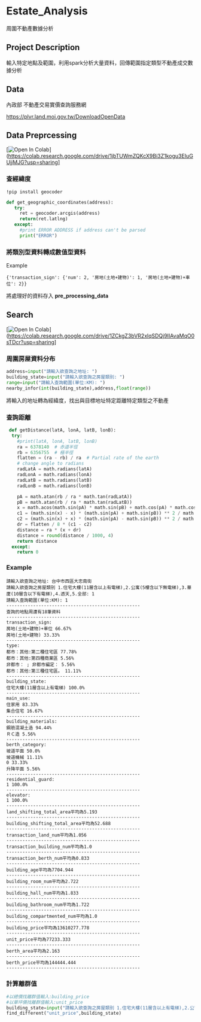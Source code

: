 # Estate_Analysis

周圍不動產數據分析

## Project Description

輸入特定地點及範圍，利用spark分析大量資料，回傳範圍指定類型不動產成交數據分析

## Data

內政部 不動產交易實價查詢服務網

https://plvr.land.moi.gov.tw/DownloadOpenData

 ## Data Preprcessing

[![Open In Colab](https://colab.research.google.com/assets/colab-badge.svg)](https://colab.research.google.com/drive/1jbTUWmZQKcX9Bi3Z1kogu3EIuGUjjMJG?usp=sharing]

 ### 查經緯度

 `!pip install geocoder`

 ```python
 def get_geographic_coordinates(address):
    try:
      ret = geocoder.arcgis(address)
      return(ret.latlng)
    except:
      #print ERROR ADDRESS if address can't be parsed  
      print("ERROR")
 ```

 ### 將類別型資料轉成數值型資料

Example

    {'transaction_sign': {'num': 2, '房地(土地+建物)': 1, '房地(土地+建物)+車位': 2}}

將處理好的資料存入 **pre_processing_data**

## Search

 [![Open In Colab](https://colab.research.google.com/assets/colab-badge.svg)](https://colab.research.google.com/drive/1ZCkgZ3bVR2xlqSDQj9IIAvaMqO0sTDcr?usp=sharing]

### 周圍房屋資料分布

```python
address=input("請輸入欲查詢之地址: ")
building_state=input("請輸入欲查詢之房屋類別: ")
range=input("請輸入查詢範圍(單位:KM): ")
nearby_infor(int(building_state),address,float(range))
 ```

將輸入的地址轉為經緯度，找出與目標地址特定距離特定類型之不動產

### 查詢距離

```python
 def getDistance(latA, lonA, latB, lonB):
  try:
    #print(latA, lonA, latB, lonB)
    ra = 6378140  # 赤道半徑
    rb = 6356755  # 極半徑
    flatten = (ra - rb) / ra  # Partial rate of the earth
    # change angle to radians
    radLatA = math.radians(latA)
    radLonA = math.radians(lonA)
    radLatB = math.radians(latB)
    radLonB = math.radians(lonB)

    pA = math.atan(rb / ra * math.tan(radLatA))
    pB = math.atan(rb / ra * math.tan(radLatB))
    x = math.acos(math.sin(pA) * math.sin(pB) + math.cos(pA) * math.cos(pB) * math.cos(radLonA - radLonB))
    c1 = (math.sin(x) - x) * (math.sin(pA) + math.sin(pB)) ** 2 / math.cos(x / 2) ** 2
    c2 = (math.sin(x) + x) * (math.sin(pA) - math.sin(pB)) ** 2 / math.sin(x / 2) ** 2
    dr = flatten / 8 * (c1 - c2)
    distance = ra * (x + dr)
    distance = round(distance / 1000, 4)
    return distance
  except:
    return 0
 ```

### Example
    
    請輸入欲查詢之地址: 台中市西區大忠南街
    請輸入欲查詢之房屋類別 1.住宅大樓(11層含以上有電梯),2.公寓(5樓含以下無電梯),3.華廈(10層含以下有電梯),4.透天,5.全部: 1
    請輸入查詢範圍(單位:KM): 1
    --------------------------------------------------
    查詢的地點周遭有18筆資料
    --------------------------------------------------
    transaction_sign:
    房地(土地+建物)+車位 66.67%
    房地(土地+建物) 33.33%
    --------------------------------------------------
    type:
    都市：其他:第二種住宅區 77.78%
    都市：其他:第四種商業區 5.56%
    非都市： ; 非都市編定： 5.56%
    都市：其他:第三種住宅區。 11.11%
    --------------------------------------------------
    building_state:
    住宅大樓(11層含以上有電梯) 100.0%
    --------------------------------------------------
    main_use:
    住家用 83.33%
    集合住宅 16.67%
    --------------------------------------------------
    building_materials:
    鋼筋混凝土造 94.44%
    ＲＣ造 5.56%
    --------------------------------------------------
    berth_category:
    坡道平面 50.0%
    坡道機械 11.11%
    0 33.33%
    升降平面 5.56%
    --------------------------------------------------
    residential_guard:
    1 100.0%
    --------------------------------------------------
    elevator:
    1 100.0%
    --------------------------------------------------
    land_shifting_total_area平均為5.193
    --------------------------------------------------
    building_shifting_total_area平均為52.688
    --------------------------------------------------
    transaction_land_num平均為1.056
    --------------------------------------------------
    transaction_building_num平均為1.0
    --------------------------------------------------
    transaction_berth_num平均為0.833
    --------------------------------------------------
    building_age平均為7704.944
    --------------------------------------------------
    building_room_num平均為2.722
    --------------------------------------------------
    building_hall_num平均為1.833
    --------------------------------------------------
    building_bathroom_num平均為1.722
    --------------------------------------------------
    building_compartmented_num平均為1.0
    --------------------------------------------------
    building_price平均為13610277.778
    --------------------------------------------------
    unit_price平均為77233.333
    --------------------------------------------------
    berth_area平均為2.163
    --------------------------------------------------
    berth_price平均為144444.444
    --------------------------------------------------

### 計算離群值

```python
#以總價找離群值輸入:building_price
#以單坪價找離群值輸入:unit_price
building_state=input("請輸入欲查詢之房屋類別 1.住宅大樓(11層含以上有電梯),2.公寓(5樓含以下無電梯),3.華廈(10層含以下有電梯),4.透天,5.全部: ")
find_different("unit_price",building_state)
```




